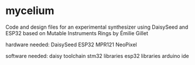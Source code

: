 # mycelium
Code and design files for an experimental synthesizer using DaisySeed and ESP32 based on Mutable Instruments Rings by Émilie Gillet

hardware needed:
DaisySeed
ESP32
MPR121
NeoPixel

software needed:
daisy toolchain
stm32 libraries
esp32 libraries
arduino ide
